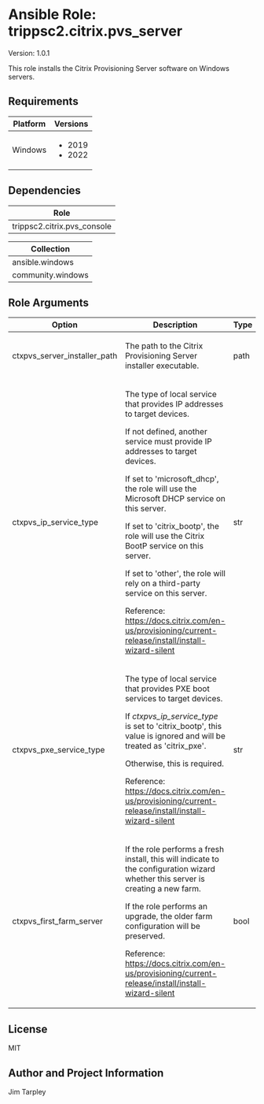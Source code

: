 <!-- BEGIN_ANSIBLE_DOCS -->

# Ansible Role: trippsc2.citrix.pvs_server
Version: 1.0.1

This role installs the Citrix Provisioning Server software on Windows servers.

## Requirements

| Platform | Versions |
| -------- | -------- |
| Windows | <ul><li>2019</li><li>2022</li></ul> |

## Dependencies
| Role |
| ---- |
| trippsc2.citrix.pvs_console |

| Collection |
| ---------- |
| ansible.windows |
| community.windows |

## Role Arguments
|Option|Description|Type|Required|Choices|Default|
|---|---|---|---|---|---|
| ctxpvs_server_installer_path | <p>The path to the Citrix Provisioning Server installer executable.</p> | path | yes |  |  |
| ctxpvs_ip_service_type | <p>The type of local service that provides IP addresses to target devices.</p><p>If not defined, another service must provide IP addresses to target devices.</p><p>If set to 'microsoft_dhcp', the role will use the Microsoft DHCP service on this server.</p><p>If set to 'citrix_bootp', the role will use the Citrix BootP service on this server.</p><p>If set to 'other', the role will rely on a third-party service on this server.</p><p>Reference: https://docs.citrix.com/en-us/provisioning/current-release/install/install-wizard-silent</p> | str | no | <ul><li>microsoft_dhcp</li><li>citrix_bootp</li><li>other</li></ul> |  |
| ctxpvs_pxe_service_type | <p>The type of local service that provides PXE boot services to target devices.</p><p>If *ctxpvs_ip_service_type* is set to 'citrix_bootp', this value is ignored and will be treated as 'citrix_pxe'.</p><p>Otherwise, this is required.</p><p>Reference: https://docs.citrix.com/en-us/provisioning/current-release/install/install-wizard-silent</p> | str | no | <ul><li>citrix_pxe</li><li>other</li></ul> |  |
| ctxpvs_first_farm_server | <p>If the role performs a fresh install, this will indicate to the configuration wizard whether this server is creating a new farm.</p><p>If the role performs an upgrade, the older farm configuration will be preserved.</p><p>Reference: https://docs.citrix.com/en-us/provisioning/current-release/install/install-wizard-silent</p> | bool | no |  | false |


## License
MIT

## Author and Project Information
Jim Tarpley
<!-- END_ANSIBLE_DOCS -->
